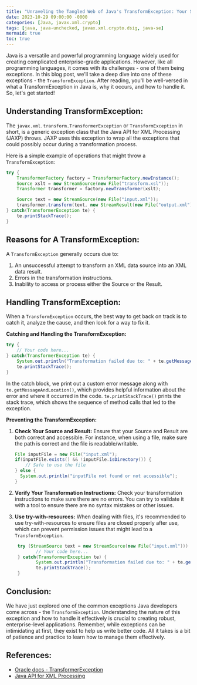 ```yaml
---
title: "Unraveling the Tangled Web of Java's TransformException: Your Step-By-Step Guide "
date: 2023-10-29 09:00:00 -0000
categories: [Java, javax.xml.crypto]
tags: [java, java-unchecked, javax.xml.crypto.dsig, java-se]
mermaid: true
toc: true
---
```


Java is a versatile and powerful programming language widely used for creating complicated enterprise-grade applications. However, like all programming languages, it comes with its challenges - one of them being exceptions. In this blog post, we'll take a deep dive into one of these exceptions - the `TransformException`. After reading, you'll be well-versed in what a TransformException in Java is, why it occurs, and how to handle it. So, let's get started!

## Understanding TransformException:

The `javax.xml.transform.TransformerException` or `TransformException` in short, is a generic exception class that the Java API for XML Processing (JAXP) throws. JAXP uses this exception to wrap all the exceptions that could possibly occur during a transformation process. 

Here is a simple example of operations that might throw a `TransformException`:

```java
try {
    TransformerFactory factory = TransformerFactory.newInstance();
    Source xslt = new StreamSource(new File("transform.xsl"));
    Transformer transformer = factory.newTransformer(xslt);

    Source text = new StreamSource(new File("input.xml"));
    transformer.transform(text, new StreamResult(new File("output.xml")));
} catch(TransformerException te) {
    te.printStackTrace();
}
```

## Reasons for A TransformException:

A `TransformException` generally occurs due to:

1. An unsuccessful attempt to transform an XML data source into an XML data result.
2. Errors in the transformation instructions.
3. Inability to access or process either the Source or the Result.


## Handling TransformException:

When a `TransformException` occurs, the best way to get back on track is to catch it, analyze the cause, and then look for a way to fix it. 

**Catching and Handling the TransformException:**

```java
try {
    // Your code here...
} catch(TransformerException te) {
    System.out.println("Transformation failed due to: " + te.getMessageAndLocation());
    te.printStackTrace();
}
```
In the catch block, we print out a custom error message along with `te.getMessageAndLocation()`, which provides helpful information about the error and where it occurred in the code. `te.printStackTrace()` prints the stack trace, which shows the sequence of method calls that led to the exception.   

**Preventing the TransformException:**

1. **Check Your Source and Result:** Ensure that your Source and Result are both correct and accessible. For instance, when using a file, make sure the path is correct and the file is readable/writable.

    ```java
    File inputFile = new File("input.xml");
    if(inputFile.exists() && !inputFile.isDirectory()) { 
        // Safe to use the file
    } else {
      System.out.println("inputFile not found or not accessible");
    }
    ```
   
2. **Verify Your Transformation Instructions:** Check your transformation instructions to make sure there are no errors. You can try to validate it with a tool to ensure there are no syntax mistakes or other issues.
   
3. **Use try-with-resources:** When dealing with files, it's recommended to use try-with-resources to ensure files are closed properly after use, which can prevent permission issues that might lead to a `TransformException`.

    ```java
     try (StreamSource text = new StreamSource(new File("input.xml"))) {
            // Your code here...
     } catch(TransformerException te) {
            System.out.println("Transformation failed due to: " + te.getMessageAndLocation());
            te.printStackTrace();
     }
     ```

## Conclusion:

We have just explored one of the common exceptions Java developers come across - the `TransformException`. Understanding the nature of this exception and how to handle it effectively is crucial to creating robust, enterprise-level applications. Remember, while exceptions can be intimidating at first, they exist to help us write better code. All it takes is a bit of patience and practice to learn how to manage them effectively.


## References:

- [Oracle docs - TransformerException](https://docs.oracle.com/javase/7/docs/api/javax/xml/transform/TransformerException.html)
- [Java API for XML Processing](https://www.oracle.com/technical-resources/articles/javase/jaxp.html)
